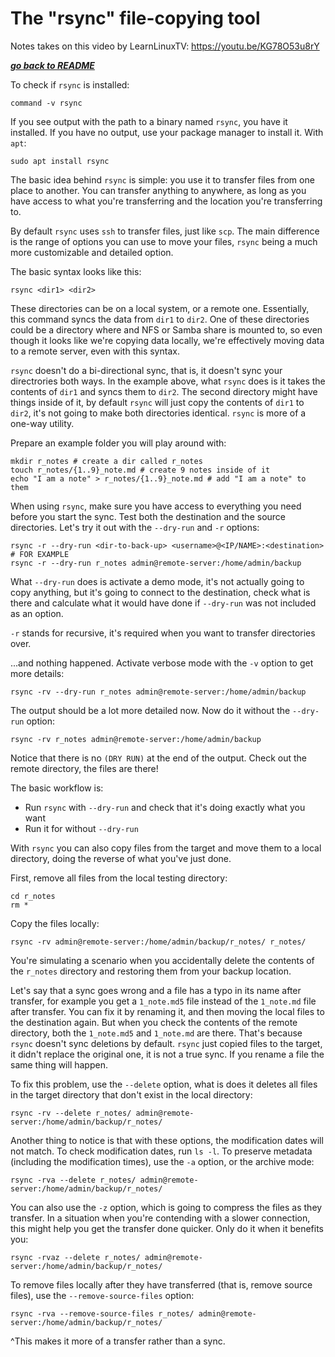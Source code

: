 # The "rsync" file-copying tool

Notes takes on this video by LearnLinuxTV: https://youtu.be/KG78O53u8rY

[***go back to README***](README.md)  

To check if `rsync` is installed:

    command -v rsync

If you see output with the path to a binary named `rsync`, you have it
installed. If you have no output, use your package manager to install it. With
`apt`:

    sudo apt install rsync

The basic idea behind `rsync` is simple: you use it to transfer files from one
place to another. You can transfer anything to anywhere, as long as you have
access to what you're transferring and the location you're transferring to.

By default `rsync` uses `ssh` to transfer files, just like `scp`. The main
difference is the range of options you can use to move your files, `rsync`
being a much more customizable and detailed option.

The basic syntax looks like this:

```
rsync <dir1> <dir2>
```

These directories can be on a local system, or a remote one. Essentially, this
command syncs the data from `dir1` to `dir2`. One of these directories could
be a directory where and NFS or Samba share is mounted to, so even though it
looks like we're copying data locally, we're effectively moving data to a
remote server, even with this syntax.

`rsync` doesn't do a bi-directional sync, that is, it doesn't sync your
directrories both ways. In the example above, what `rsync` does is it takes the
contents of `dir1` and syncs them to `dir2`. The second directory might have
things inside of it, by default `rsync` will just copy the contents of `dir1`
to `dir2`, it's not going to make both directories identical. `rsync` is more
of a one-way utility.

Prepare an example folder you will play around with:

    mkdir r_notes # create a dir called r_notes
    touch r_notes/{1..9}_note.md # create 9 notes inside of it 
    echo "I am a note" > r_notes/{1..9}_note.md # add "I am a note" to them

When using `rsync`, make sure you have access to everything you need before you
start the sync. Test both the destination and the source directories. Let's try
it out with the `--dry-run` and `-r` options:

```
rsync -r --dry-run <dir-to-back-up> <username>@<IP/NAME>:<destination>
# FOR EXAMPLE
rsync -r --dry-run r_notes admin@remote-server:/home/admin/backup
```

What `--dry-run` does is activate a demo mode, it's not actually going to copy
anything, but it's going to connect to the destination, check what is there and
calculate what it would have done if `--dry-run` was not included as an option.

`-r` stands for recursive, it's required when you want to transfer directories
over.

...and nothing happened. Activate verbose mode with the `-v` option to get more
details:

```
rsync -rv --dry-run r_notes admin@remote-server:/home/admin/backup
```

The output should be a lot more detailed now. Now do it without the `--dry-run`
option:

```
rsync -rv r_notes admin@remote-server:/home/admin/backup
```

Notice that there is no `(DRY RUN)` at the end of the output. Check out the
remote directory, the files are there!

The basic workflow is:  

- Run `rsync` with `--dry-run` and check that it's doing exactly what you want
- Run it for without `--dry-run` 

With `rsync` you can also copy files from the target and move them to a local
directory, doing the reverse of what you've just done.

First, remove all files from the local testing directory:

```
cd r_notes
rm *
```

Copy the files locally:

```
rsync -rv admin@remote-server:/home/admin/backup/r_notes/ r_notes/
```

You're simulating a scenario when you accidentally delete the contents of the
`r_notes` directory and restoring them from your backup location.

Let's say that a sync goes wrong and a file has a typo in its name after
transfer, for example you get a `1_note.md5` file instead of the `1_note.md`
file after transfer. You can fix it by renaming it, and then moving the local
files to the destination again. But when you check the contents of the remote
directory, both the `1_note.md5` and `1_note.md` are there. That's because
`rsync` doesn't sync deletions by default. `rsync` just copied files to the
target, it didn't replace the original one, it is not a true sync. If you
rename a file the same thing will happen. 

To fix this problem, use the `--delete` option, what is does it deletes all
files in the target directory that don't exist in the local directory:

```
rsync -rv --delete r_notes/ admin@remote-server:/home/admin/backup/r_notes/ 
```

Another thing to notice is that with these options, the modification dates
will not match. To check modification dates, run `ls -l`. To preserve metadata
(including the modification times), use the `-a` option, or the archive mode:

```
rsync -rva --delete r_notes/ admin@remote-server:/home/admin/backup/r_notes/ 
```

You can also use the `-z` option, which is going to compress the files as they
transfer. In a situation when you're contending with a slower connection, this
might help you get the transfer done quicker. Only do it when it benefits you:

```
rsync -rvaz --delete r_notes/ admin@remote-server:/home/admin/backup/r_notes/ 
```

To remove files locally after they have transferred (that is, remove source
files), use the `--remove-source-files` option:

```
rsync -rva --remove-source-files r_notes/ admin@remote-server:/home/admin/backup/r_notes/ 
```

^This makes it more of a transfer rather than a sync.
